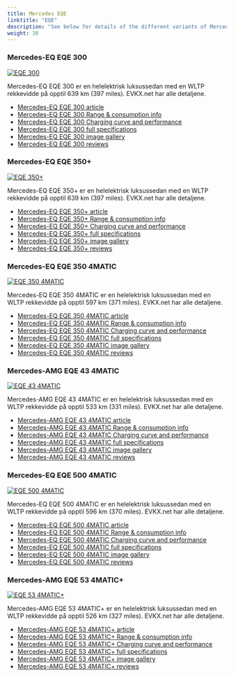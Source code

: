 ```yaml
---
title: Mercedes EQE
linktitle: "EQE"
description: "See below for details of the different variants of Mercedes EQE"
weight: 30
---
```

### Mercedes-EQ EQE 300

<a href="eqe_300/"><img src="https://media.evkx.net/multimedia/models/mercedes/eqe/eqe_300/main_1_st.jpg" class="img-fluid" alt="EQE 300" ></a>

Mercedes-EQ EQE 300 er en helelektrisk luksussedan med en WLTP rekkevidde på opptil 639 km (397 miles). EVKX.net har alle detaljene. 

- [Mercedes-EQ EQE 300 article](eqe_300/)
- [Mercedes-EQ EQE 300 Range & consumption info](eqe_300/rangeandconsumption)
- [Mercedes-EQ EQE 300 Charging curve and performance](eqe_300/chargingcurve)
- [Mercedes-EQ EQE 300 full specifications](eqe_300/specifications)
- [Mercedes-EQ EQE 300 image gallery](eqe_300/gallery)
- [Mercedes-EQ EQE 300 reviews](eqe_300/reviews)

### Mercedes-EQ EQE 350+

<a href="eqe_350plus/"><img src="https://media.evkx.net/multimedia/models/mercedes/eqe/eqe_350plus/main_1_st.jpg" class="img-fluid" alt="EQE 350+" ></a>

Mercedes-EQ EQE 350+ er en helelektrisk luksussedan med en WLTP rekkevidde på opptil 639 km (397 miles). EVKX.net har alle detaljene. 

- [Mercedes-EQ EQE 350+ article](eqe_350plus/)
- [Mercedes-EQ EQE 350+ Range & consumption info](eqe_350plus/rangeandconsumption)
- [Mercedes-EQ EQE 350+ Charging curve and performance](eqe_350plus/chargingcurve)
- [Mercedes-EQ EQE 350+ full specifications](eqe_350plus/specifications)
- [Mercedes-EQ EQE 350+ image gallery](eqe_350plus/gallery)
- [Mercedes-EQ EQE 350+ reviews](eqe_350plus/reviews)

### Mercedes-EQ EQE 350 4MATIC

<a href="eqe_350_4matic/"><img src="https://media.evkx.net/multimedia/models/mercedes/eqe/eqe_350_4matic/main_1_st.jpg" class="img-fluid" alt="EQE 350 4MATIC" ></a>

Mercedes-EQ EQE 350 4MATIC er en helelektrisk luksussedan med en WLTP rekkevidde på opptil 597 km (371 miles). EVKX.net har alle detaljene. 

- [Mercedes-EQ EQE 350 4MATIC article](eqe_350_4matic/)
- [Mercedes-EQ EQE 350 4MATIC Range & consumption info](eqe_350_4matic/rangeandconsumption)
- [Mercedes-EQ EQE 350 4MATIC Charging curve and performance](eqe_350_4matic/chargingcurve)
- [Mercedes-EQ EQE 350 4MATIC full specifications](eqe_350_4matic/specifications)
- [Mercedes-EQ EQE 350 4MATIC image gallery](eqe_350_4matic/gallery)
- [Mercedes-EQ EQE 350 4MATIC reviews](eqe_350_4matic/reviews)

### Mercedes-AMG EQE 43 4MATIC

<a href="eqe_43_4matic/"><img src="https://media.evkx.net/multimedia/models/mercedes/eqe/eqe_43_4matic/main_1_st.jpg" class="img-fluid" alt="EQE 43 4MATIC" ></a>

Mercedes-AMG EQE 43 4MATIC er en helelektrisk luksussedan med en WLTP rekkevidde på opptil 533 km (331 miles). EVKX.net har alle detaljene. 

- [Mercedes-AMG EQE 43 4MATIC article](eqe_43_4matic/)
- [Mercedes-AMG EQE 43 4MATIC Range & consumption info](eqe_43_4matic/rangeandconsumption)
- [Mercedes-AMG EQE 43 4MATIC Charging curve and performance](eqe_43_4matic/chargingcurve)
- [Mercedes-AMG EQE 43 4MATIC full specifications](eqe_43_4matic/specifications)
- [Mercedes-AMG EQE 43 4MATIC image gallery](eqe_43_4matic/gallery)
- [Mercedes-AMG EQE 43 4MATIC reviews](eqe_43_4matic/reviews)

### Mercedes-EQ EQE 500 4MATIC

<a href="eqe_500_4matic/"><img src="https://media.evkx.net/multimedia/models/mercedes/eqe/eqe_500_4matic/main_1_st.jpg" class="img-fluid" alt="EQE 500 4MATIC" ></a>

Mercedes-EQ EQE 500 4MATIC er en helelektrisk luksussedan med en WLTP rekkevidde på opptil 596 km (370 miles). EVKX.net har alle detaljene. 

- [Mercedes-EQ EQE 500 4MATIC article](eqe_500_4matic/)
- [Mercedes-EQ EQE 500 4MATIC Range & consumption info](eqe_500_4matic/rangeandconsumption)
- [Mercedes-EQ EQE 500 4MATIC Charging curve and performance](eqe_500_4matic/chargingcurve)
- [Mercedes-EQ EQE 500 4MATIC full specifications](eqe_500_4matic/specifications)
- [Mercedes-EQ EQE 500 4MATIC image gallery](eqe_500_4matic/gallery)
- [Mercedes-EQ EQE 500 4MATIC reviews](eqe_500_4matic/reviews)

### Mercedes-AMG EQE 53 4MATIC+

<a href="eqe_53_4maticplus/"><img src="https://media.evkx.net/multimedia/models/mercedes/eqe/eqe_53_4maticplus/main_1_st.jpg" class="img-fluid" alt="EQE 53 4MATIC+" ></a>

Mercedes-AMG EQE 53 4MATIC+ er en helelektrisk luksussedan med en WLTP rekkevidde på opptil 526 km (327 miles). EVKX.net har alle detaljene. 

- [Mercedes-AMG EQE 53 4MATIC+ article](eqe_53_4maticplus/)
- [Mercedes-AMG EQE 53 4MATIC+ Range & consumption info](eqe_53_4maticplus/rangeandconsumption)
- [Mercedes-AMG EQE 53 4MATIC+ Charging curve and performance](eqe_53_4maticplus/chargingcurve)
- [Mercedes-AMG EQE 53 4MATIC+ full specifications](eqe_53_4maticplus/specifications)
- [Mercedes-AMG EQE 53 4MATIC+ image gallery](eqe_53_4maticplus/gallery)
- [Mercedes-AMG EQE 53 4MATIC+ reviews](eqe_53_4maticplus/reviews)


